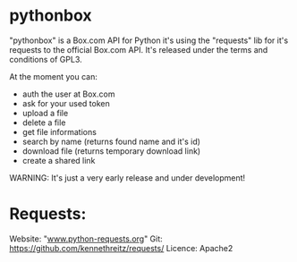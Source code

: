 pythonbox
=========

"pythonbox" is a Box.com API for Python it's using the "requests" lib for it's requests to the official Box.com API. It's released under the terms and conditions of GPL3.

At the moment you can:
- auth the user at Box.com
- ask for your used token
- upload a file
- delete a file
- get file informations
- search by name (returns found name and it's id)
- download file (returns temporary download link)
- create a shared link

WARNING: It's just a very early release and under development!

Requests:
==
Website: "www.python-requests.org"
Git: https://github.com/kennethreitz/requests/
Licence: Apache2


